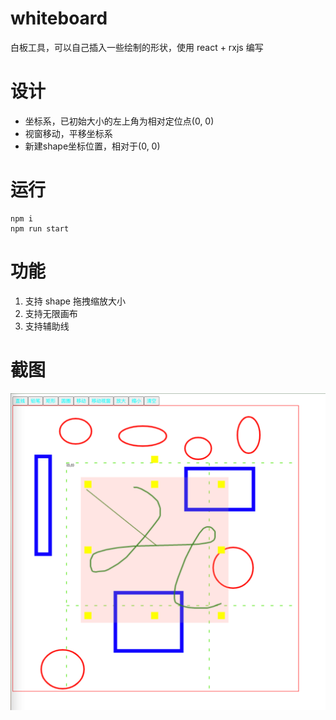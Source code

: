# whiteboard

白板工具，可以自己插入一些绘制的形状，使用 react + rxjs 编写

# 设计

- 坐标系，已初始大小的左上角为相对定位点(0, 0)
- 视窗移动，平移坐标系
- 新建shape坐标位置，相对于(0, 0)
# 运行

```
npm i
npm run start
```

# 功能

1. 支持 shape 拖拽缩放大小
2. 支持无限画布
3. 支持辅助线

# 截图

![alt 截图](https://github.com/uncoder-fe/whiteboard2/blob/master/screenshot/screenshot-20211015-161550.png '截图')
